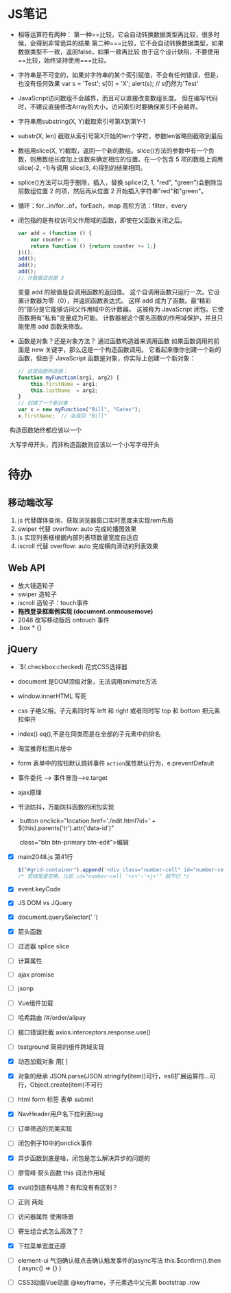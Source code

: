 # JS笔记

- 相等运算符有两种：
第一种==比较，它会自动转换数据类型再比较，很多时候，会得到非常诡异的结果
第二种===比较，它不会自动转换数据类型，如果数据类型不一致，返回false，如果一致再比较
由于这个设计缺陷，不要使用==比较，始终坚持使用===比较。

- 字符串是不可变的，如果对字符串的某个索引赋值，不会有任何错误，但是，也没有任何效果
  var s = 'Test';
  s[0] = 'X';
  alert(s); // s仍然为'Test'

- JavaScript访问数组不会越界，而且可以直接改变数组长度。
  但在编写代码时，不建议直接修改Array的大小，访问索引时要确保索引不会越界。

- 字符串用substring(X, Y)截取索引号第X到第Y-1

- substr(X, len) 截取从索引号第X开始的len个字符，参数len省略则截取到最后

- 数组用slice(X, Y)截取，返回一个新的数组。slice()方法的参数中有一个负数，则用数组长度加上该数来确定相应的位置。在一个包含 5 项的数组上调用 slice(-2, -1)与调用 slice(3, 4)得到的结果相同。

- splice()方法可以用于删除，插入，替换
  splice(2, 1, "red", "green")会删除当前数组位置 2 的项，然后再从位置 2 开始插入字符串"red"和"green"。

- 循环：for...in/for...of，forEach，map
  高阶方法：filter，every

- 闭包指的是有权访问父作用域的函数，即使在父函数关闭之后。

  ```js
  var add = (function () {
      var counter = 0;
      return function () {return counter += 1;}
  })();
  add();
  add();
  add();
  // 计数器目前是 3
  ```

  变量 add 的赋值是自调用函数的返回值。
  这个自调用函数只运行一次。它设置计数器为零（0），并返回函数表达式。
  这样 add 成为了函数。最“精彩的”部分是它能够访问父作用域中的计数器。
  这被称为 JavaScript 闭包。它使函数拥有“私有”变量成为可能。
  计数器被这个匿名函数的作用域保护，并且只能使用 add 函数来修改。

- 函数是对象？还是对象方法？
  通过函数构造器来调用函数
  如果函数调用的前面是 new 关键字，那么这是一个构造函数调用。
  它看起来像你创建一个新的函数，但由于 JavaScript 函数是对象，你实际上创建一个新对象：

  ```js
  // 这是函数构造器：
  function myFunction(arg1, arg2) {
      this.firstName = arg1;
      this.lastName  = arg2;
  }
  // 创建了一个新对象：
  var x = new myFunction("Bill", "Gates");
  x.firstName;	// 会返回 "Bill"
  ```

​       构造函数始终都应该以一个

​       大写字母开头，而非构造函数则应该以一个小写字母开头



# 待办



## 移动端改写

1. js 代替媒体查询，获取浏览器窗口实时宽度来实现rem布局
2. swiper 代替 overflow: auto 完成轮播图效果
3. js 实现列表框根据内部列表项数量宽度自适应
4. iscroll 代替 overflow: auto 完成横向滑动的列表效果



## Web API

- 放大镜造轮子
- swiper 造轮子
- iscroll 造轮子：touch事件
- **拖拽登录框案例实现 (document.onmousemove)**
- 2048 改写移动版后 ontouch 事件
- .box * {}



## jQuery

- `$(.checkbox:checked) 花式CSS选择器

- document 是DOM顶级对象，无法调用animate方法

- window.innerHTML 写死

- css 子绝父相，子元素同时写 left 和 right 或者同时写 top 和 bottom 把元素拉伸开

- index() eq(),不是在同类而是在全部的子元素中的排名

- 淘宝推荐栏图片居中

- form 表单中的按钮默认跳转事件 `action`属性默认行为，e.preventDefault

- 事件委托 --> 事件冒泡-->e.target

- ajax原理

- 节流防抖，万能防抖函数的闭包实现

- `button onclick="location.href='./edit.html?id=' + $(this).parents('tr').attr('data-id')"

  ​     class="btn btn-primary btn-edit">编辑</button>`









- [x] main2048.js  第41行

  ```js
  $("#grid-container").append('<div class="number-cell" id="number-cell-'+i+'-'+j+'"></div>');
  /* 若结尾是空格，比如 id="number-cell '+i+'-'+j+'" 就不行 */
  ```

- [x] event.keyCode

- [x] JS DOM vs JQuery

- [x] document.querySelector(' ')

- [x] 箭头函数

- [ ] 过滤器 splice slice

- [ ] 计算属性

- [ ] ajax promise

- [ ] jsonp

- [ ] Vue组件加载

- [ ] 哈希路由 	/#/order/alipay

- [ ] 接口错误拦截  axios.interceptors.response.use()

- [ ] testground 简易的组件跨域实现

- [x] 动态加载对象 用[ ]

- [x] 对象的继承 JSON.parse(JSON.stringify(item))可行，es6扩展运算符...可行，Object.create(item)不可行

- [ ] html form 标签 表单 submit

- [x] NavHeader用户名下拉列表bug

- [ ] 订单筛选的完美实现

- [ ] 闭包例子10中的onclick事件

- [x] 异步函数到底是啥，闭包是怎么解决异步的问题的

- [ ] 廖雪峰 箭头函数 this 词法作用域

- [x] eval()到底有啥用？有和没有有区别？

- [ ] 正则 两处

- [ ] 访问器属性 使用场景

- [ ] 寄生组合式怎么高效了？

- [x] 下拉菜单宽度还原

- [ ] element-ui 气泡确认框点击确认触发事件的async写法
  this.$confirm().then ( async() => {} )
  
- [ ] CSS3动画Vue动画 @keyframe，子元素选中父元素 bootstrap .row


